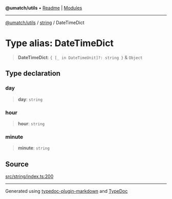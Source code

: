 **@umatch/utils** • [Readme](../../index.md) \| [Modules](../../modules.md)

***

[@umatch/utils](../../modules.md) / [string](../index.md) / DateTimeDict

# Type alias: DateTimeDict

> **DateTimeDict**: `{ [_ in DateTimeUnit]?: string }` & `Object`

## Type declaration

### day

> **day**: `string`

### hour

> **hour**: `string`

### minute

> **minute**: `string`

## Source

[src/string/index.ts:200](https://github.com/umatch-oficial/utils/blob/c1935bc/src/string/index.ts#L200)

***

Generated using [typedoc-plugin-markdown](https://www.npmjs.com/package/typedoc-plugin-markdown) and [TypeDoc](https://typedoc.org/)
